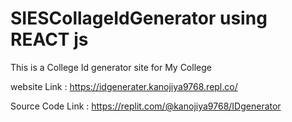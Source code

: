 # SIESCollageIdGenerator using REACT js

This is a College Id generator site for My College

website Link : https://idgenerater.kanojiya9768.repl.co/


Source Code Link : https://replit.com/@kanojiya9768/IDgenerator
